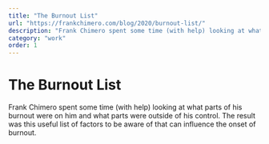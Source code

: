 ```yaml
---
title: "The Burnout List"
url: "https://frankchimero.com/blog/2020/burnout-list/"
description: "Frank Chimero spent some time (with help) looking at what parts of his burnout were on him and what parts were outside of his control. The result was this useful list of factors to be aware of that can influence the onset of burnout."
category: "work"
order: 1
---
```


# The Burnout List

Frank Chimero spent some time (with help) looking at what parts of his burnout were on him and what parts were outside of his control. The result was this useful list of factors to be aware of that can influence the onset of burnout.
